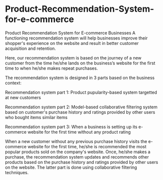 # Product-Recommendation-System-for-e-commerce

Product Recommendation System for E-commerce Businesses
A functioning recommendation system will help businesses improve their shopper's experience on the website and result in better customer acquisition and retention.

Here, our recommendation system is based on the journey of a new customer from the time he/she lands on the business’s website for the first time to when he/she makes repeat purchases.

The recommendation system is designed in 3 parts based on the business context:

Recommendation system part 1: Product pupularity-based system targetted at new customers

Recommendation system part 2: Model-based collaborative filtering system based on customer's purchase history and ratings provided by other users who bought items similar items

Recommendation system part 3: When a business is setting up its e-commerce website for the first time without any product rating

When a new customer without any previous purchase history visits the e-commerce website for the first time, he/she is recommended the most popular products sold on the company's website. Once, he/she makes a purchase, the recommendation system updates and recommends other products based on the purchase history and ratings provided by other users on the website. The latter part is done using collaborative filtering techniques.
